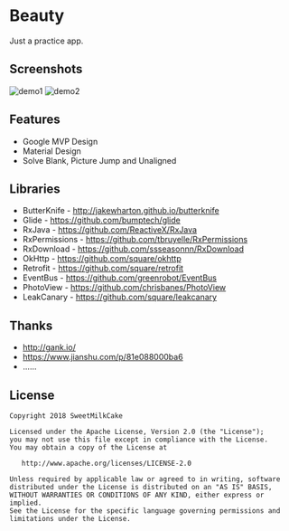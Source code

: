 # Beauty
Just a practice app.

## Screenshots
![demo1](https://github.com/sweetmilkcake/Beauty/blob/master/Screenshots/demo1.gif)
![demo2](https://github.com/sweetmilkcake/Beauty/blob/master/Screenshots/demo2.gif)

## Features
* Google MVP Design
* Material Design
* Solve Blank, Picture Jump and Unaligned

## Libraries
* ButterKnife - http://jakewharton.github.io/butterknife
* Glide - https://github.com/bumptech/glide
* RxJava - https://github.com/ReactiveX/RxJava
* RxPermissions - https://github.com/tbruyelle/RxPermissions
* RxDownload - https://github.com/ssseasonnn/RxDownload
* OkHttp - https://github.com/square/okhttp
* Retrofit - https://github.com/square/retrofit
* EventBus - https://github.com/greenrobot/EventBus
* PhotoView - https://github.com/chrisbanes/PhotoView
* LeakCanary - https://github.com/square/leakcanary

## Thanks
* http://gank.io/
* https://www.jianshu.com/p/81e088000ba6
* ......

## License
    Copyright 2018 SweetMilkCake

    Licensed under the Apache License, Version 2.0 (the "License");
    you may not use this file except in compliance with the License.
    You may obtain a copy of the License at

       http://www.apache.org/licenses/LICENSE-2.0

    Unless required by applicable law or agreed to in writing, software
    distributed under the License is distributed on an "AS IS" BASIS,
    WITHOUT WARRANTIES OR CONDITIONS OF ANY KIND, either express or implied.
    See the License for the specific language governing permissions and
    limitations under the License.
